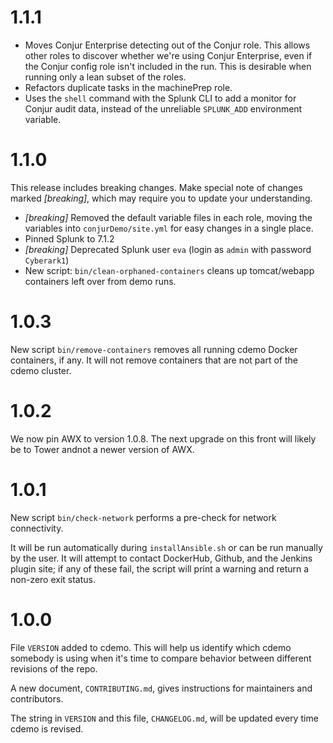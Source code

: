 # 1.1.1

* Moves Conjur Enterprise detecting out of the Conjur role. This allows other
  roles to discover whether we're using Conjur Enterprise, even if the Conjur
  config role isn't included in the run. This is desirable when running only a
  lean subset of the roles.
* Refactors duplicate tasks in the machinePrep role.
* Uses the `shell` command with the Splunk CLI to add a monitor for Conjur audit
  data, instead of the unreliable `SPLUNK_ADD` environment variable.

# 1.1.0
This release includes breaking changes. Make special note of changes marked
*[breaking]*, which may require you to update your understanding.

* *[breaking]* Removed the default variable files in each role, moving the
  variables into `conjurDemo/site.yml` for easy changes in a single place.
* Pinned Splunk to 7.1.2
* *[breaking]* Deprecated Splunk user `eva` (login as `admin` with password
  `Cyberark1`)
* New script: `bin/clean-orphaned-containers` cleans up tomcat/webapp containers
  left over from demo runs.


# 1.0.3

New script `bin/remove-containers` removes all running cdemo Docker containers,
if any. It will not remove containers that are not part of the cdemo cluster.

# 1.0.2

We now pin AWX to version 1.0.8. The next upgrade on this front will likely be
to Tower andnot a newer version of AWX.

# 1.0.1

New script `bin/check-network` performs a pre-check for network connectivity.

It will be run automatically during `installAnsible.sh` or can be run manually
by the user. It will attempt to contact DockerHub, Github, and the Jenkins
plugin site; if any of these fail, the script will print a warning and return a
non-zero exit status.

# 1.0.0

File `VERSION` added to cdemo. This will help us identify which cdemo somebody
is using when it's time to compare behavior between different revisions of the
repo.

A new document, `CONTRIBUTING.md`, gives instructions for maintainers and
contributors.

The string in `VERSION` and this file, `CHANGELOG.md`, will be updated every
time cdemo is revised.
